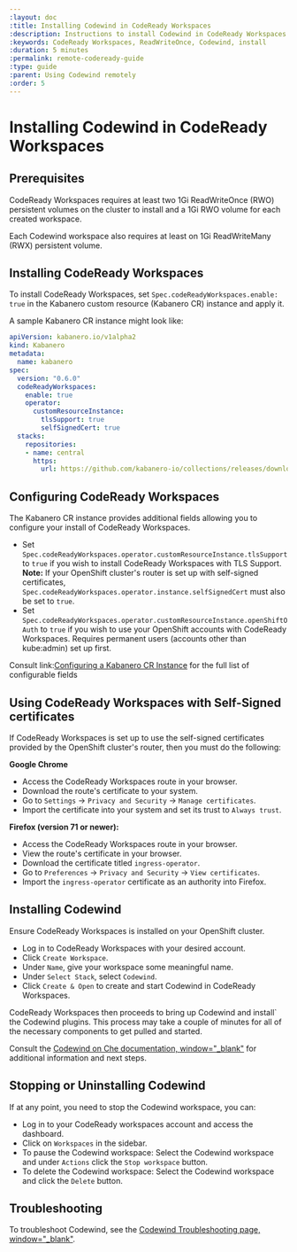```yaml
---
:layout: doc
:title: Installing Codewind in CodeReady Workspaces
:description: Instructions to install Codewind in CodeReady Workspaces 
:keywords: CodeReady Workspaces, ReadWriteOnce, Codewind, install
:duration: 5 minutes 
:permalink: remote-codeready-guide
:type: guide 
:parent: Using Codewind remotely 
:order: 5 
---
```


# Installing Codewind in CodeReady Workspaces 

## Prerequisites

CodeReady Workspaces requires at least two 1Gi ReadWriteOnce (RWO) persistent volumes on the cluster to install and a 1Gi RWO volume for each created workspace.

Each Codewind workspace also requires at least on 1Gi ReadWriteMany (RWX) persistent volume.

## Installing CodeReady Workspaces
To install CodeReady Workspaces, set `Spec.codeReadyWorkspaces.enable: true` in the Kabanero custom resource (Kabanero CR) instance and apply it.

A sample Kabanero CR instance might look like:
```yaml
apiVersion: kabanero.io/v1alpha2
kind: Kabanero
metadata:
  name: kabanero
spec:
  version: "0.6.0"
  codeReadyWorkspaces:
    enable: true
    operator:
      customResourceInstance:
        tlsSupport: true
        selfSignedCert: true
  stacks: 
    repositories: 
    - name: central
      https:
        url: https://github.com/kabanero-io/collections/releases/download/0.6.0/kabanero-index.yaml
```

## Configuring CodeReady Workspaces
The Kabanero CR instance provides additional fields allowing you to configure your install of CodeReady Workspaces. 

* Set `Spec.codeReadyWorkspaces.operator.customResourceInstance.tlsSupport` to `true` if you wish to install CodeReady Workspaces with TLS Support. 
  **Note:** If your OpenShift cluster's router is set up with self-signed certificates, `Spec.codeReadyWorkspaces.operator.instance.selfSignedCert` must also be set to `true`. 
* Set `Spec.codeReadyWorkspaces.operator.customResourceInstance.openShiftOAuth` to `true` if you wish to use your OpenShift accounts with CodeReady Workspaces.  Requires permanent users (accounts other than kube:admin) set up first.

Consult link:[Configuring a Kabanero CR Instance](kabanero-cr-config.html) for the full list of configurable fields

## Using CodeReady Workspaces with Self-Signed certificates
If CodeReady Workspaces is set up to use the self-signed certificates provided by the OpenShift cluster's router, then you must do the following:

**Google Chrome**

* Access the CodeReady Workspaces route in your browser.
* Download the route's certificate to your system.
* Go to `Settings` -> `Privacy and Security` -> `Manage certificates`.
* Import the certificate into your system and set its trust to `Always trust`.

**Firefox (version 71 or newer):**

* Access the CodeReady Workspaces route in your browser.
* View the route's certificate in your browser.
* Download the certificate titled `ingress-operator`.
* Go to `Preferences` -> `Privacy and Security` -> `View certificates`.
* Import the `ingress-operator` certificate as an authority into Firefox.

## Installing Codewind
Ensure CodeReady Workspaces is installed on your OpenShift cluster.

* Log in to CodeReady Workspaces with your desired account.
* Click `Create Workspace`.
* Under `Name`, give your workspace some meaningful name.
* Under `Select Stack`, select `Codewind`.
* Click `Create & Open` to create and start Codewind in CodeReady Workspaces.

CodeReady Workspaces then proceeds to bring up Codewind and install` the Codewind plugins. This process may take a couple of minutes for all of the necessary components to get pulled and started.

Consult the [Codewind on Che documentation, window="_blank"](https://www.eclipse.org/codewind/mdt-che-overview.html) for additional information and next steps.

## Stopping or Uninstalling Codewind
If at any point, you need to stop the Codewind workspace, you can:

* Log in to your CodeReady workspaces account and access the dashboard.
* Click on `Workspaces` in the sidebar.
* To pause the Codewind workspace: Select the Codewind workspace and under `Actions` click the `Stop workspace` button.
* To delete the Codewind workspace: Select the Codewind workspace and click the `Delete` button.

## Troubleshooting
To troubleshoot Codewind, see the [Codewind Troubleshooting page, window="_blank"](https://www.eclipse.org/codewind/troubleshooting.html).